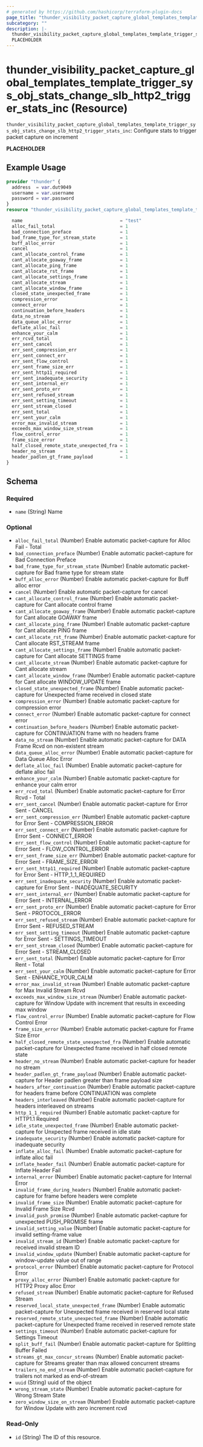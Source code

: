 ```yaml
---
# generated by https://github.com/hashicorp/terraform-plugin-docs
page_title: "thunder_visibility_packet_capture_global_templates_template_trigger_sys_obj_stats_change_slb_http2_trigger_stats_inc Resource - terraform-provider-thunder"
subcategory: ""
description: |-
  thunder_visibility_packet_capture_global_templates_template_trigger_sys_obj_stats_change_slb_http2_trigger_stats_inc: Configure stats to trigger packet capture on increment
  PLACEHOLDER
---
```


# thunder_visibility_packet_capture_global_templates_template_trigger_sys_obj_stats_change_slb_http2_trigger_stats_inc (Resource)

`thunder_visibility_packet_capture_global_templates_template_trigger_sys_obj_stats_change_slb_http2_trigger_stats_inc`: Configure stats to trigger packet capture on increment

__PLACEHOLDER__

## Example Usage

```terraform
provider "thunder" {
  address  = var.dut9049
  username = var.username
  password = var.password
}
resource "thunder_visibility_packet_capture_global_templates_template_trigger_sys_obj_stats_change_slb_http2_trigger_stats_inc" "thunder_visibility_packet_capture_global_templates_template_trigger_sys_obj_stats_change_slb_http2_trigger_stats_inc" {

  name                                    = "test"
  alloc_fail_total                        = 1
  bad_connection_preface                  = 1
  bad_frame_type_for_stream_state         = 1
  buff_alloc_error                        = 1
  cancel                                  = 1
  cant_allocate_control_frame             = 1
  cant_allocate_goaway_frame              = 1
  cant_allocate_ping_frame                = 1
  cant_allocate_rst_frame                 = 1
  cant_allocate_settings_frame            = 1
  cant_allocate_stream                    = 1
  cant_allocate_window_frame              = 1
  closed_state_unexpected_frame           = 1
  compression_error                       = 1
  connect_error                           = 1
  continuation_before_headers             = 1
  data_no_stream                          = 1
  data_queue_alloc_error                  = 1
  deflate_alloc_fail                      = 1
  enhance_your_calm                       = 1
  err_rcvd_total                          = 1
  err_sent_cancel                         = 1
  err_sent_compression_err                = 1
  err_sent_connect_err                    = 1
  err_sent_flow_control                   = 1
  err_sent_frame_size_err                 = 1
  err_sent_http11_required                = 1
  err_sent_inadequate_security            = 1
  err_sent_internal_err                   = 1
  err_sent_proto_err                      = 1
  err_sent_refused_stream                 = 1
  err_sent_setting_timeout                = 1
  err_sent_stream_closed                  = 1
  err_sent_total                          = 1
  err_sent_your_calm                      = 1
  error_max_invalid_stream                = 1
  exceeds_max_window_size_stream          = 1
  flow_control_error                      = 1
  frame_size_error                        = 1
  half_closed_remote_state_unexpected_fra = 1
  header_no_stream                        = 1
  header_padlen_gt_frame_payload          = 1
}
```

<!-- schema generated by tfplugindocs -->
## Schema

### Required

- `name` (String) Name

### Optional

- `alloc_fail_total` (Number) Enable automatic packet-capture for Alloc Fail - Total
- `bad_connection_preface` (Number) Enable automatic packet-capture for Bad Connection Preface
- `bad_frame_type_for_stream_state` (Number) Enable automatic packet-capture for Bad frame type for stream state
- `buff_alloc_error` (Number) Enable automatic packet-capture for Buff alloc error
- `cancel` (Number) Enable automatic packet-capture for cancel
- `cant_allocate_control_frame` (Number) Enable automatic packet-capture for Cant allocate control frame
- `cant_allocate_goaway_frame` (Number) Enable automatic packet-capture for Cant allocate GOAWAY frame
- `cant_allocate_ping_frame` (Number) Enable automatic packet-capture for Cant allocate PING frame
- `cant_allocate_rst_frame` (Number) Enable automatic packet-capture for Cant allocate RST_STREAM frame
- `cant_allocate_settings_frame` (Number) Enable automatic packet-capture for Cant allocate SETTINGS frame
- `cant_allocate_stream` (Number) Enable automatic packet-capture for Cant allocate stream
- `cant_allocate_window_frame` (Number) Enable automatic packet-capture for Cant allocate WINDOW_UPDATE frame
- `closed_state_unexpected_frame` (Number) Enable automatic packet-capture for Unexpected frame received in closed state
- `compression_error` (Number) Enable automatic packet-capture for compression error
- `connect_error` (Number) Enable automatic packet-capture for connect error
- `continuation_before_headers` (Number) Enable automatic packet-capture for CONTINUATION frame with no headers frame
- `data_no_stream` (Number) Enable automatic packet-capture for DATA Frame Rcvd on non-existent stream
- `data_queue_alloc_error` (Number) Enable automatic packet-capture for Data Queue Alloc Error
- `deflate_alloc_fail` (Number) Enable automatic packet-capture for deflate alloc fail
- `enhance_your_calm` (Number) Enable automatic packet-capture for enhance your calm error
- `err_rcvd_total` (Number) Enable automatic packet-capture for Error Rcvd - Total
- `err_sent_cancel` (Number) Enable automatic packet-capture for Error Sent - CANCEL
- `err_sent_compression_err` (Number) Enable automatic packet-capture for Error Sent - COMPRESSION_ERROR
- `err_sent_connect_err` (Number) Enable automatic packet-capture for Error Sent - CONNECT_ERROR
- `err_sent_flow_control` (Number) Enable automatic packet-capture for Error Sent - FLOW_CONTROL_ERROR
- `err_sent_frame_size_err` (Number) Enable automatic packet-capture for Error Sent - FRAME_SIZE_ERROR
- `err_sent_http11_required` (Number) Enable automatic packet-capture for Error Sent - HTTP_1_1_REQUIRED
- `err_sent_inadequate_security` (Number) Enable automatic packet-capture for Error Sent - INADEQUATE_SECURITY
- `err_sent_internal_err` (Number) Enable automatic packet-capture for Error Sent - INTERNAL_ERROR
- `err_sent_proto_err` (Number) Enable automatic packet-capture for Error Sent - PROTOCOL_ERROR
- `err_sent_refused_stream` (Number) Enable automatic packet-capture for Error Sent - REFUSED_STREAM
- `err_sent_setting_timeout` (Number) Enable automatic packet-capture for Error Sent - SETTINGS_TIMEOUT
- `err_sent_stream_closed` (Number) Enable automatic packet-capture for Error Sent - STREAM_CLOSED
- `err_sent_total` (Number) Enable automatic packet-capture for Error Rent - Total
- `err_sent_your_calm` (Number) Enable automatic packet-capture for Error Sent - ENHANCE_YOUR_CALM
- `error_max_invalid_stream` (Number) Enable automatic packet-capture for Max Invalid Stream Rcvd
- `exceeds_max_window_size_stream` (Number) Enable automatic packet-capture for Window Update with increment that results in exceeding max window
- `flow_control_error` (Number) Enable automatic packet-capture for Flow Control Error
- `frame_size_error` (Number) Enable automatic packet-capture for Frame Size Error
- `half_closed_remote_state_unexpected_fra` (Number) Enable automatic packet-capture for Unexpected frame received in half closed remote state
- `header_no_stream` (Number) Enable automatic packet-capture for header no stream
- `header_padlen_gt_frame_payload` (Number) Enable automatic packet-capture for Header padlen greater than frame payload size
- `headers_after_continuation` (Number) Enable automatic packet-capture for headers frame before CONTINUATION was complete
- `headers_interleaved` (Number) Enable automatic packet-capture for headers interleaved on streams
- `http_1_1_required` (Number) Enable automatic packet-capture for HTTP1.1 Required
- `idle_state_unexpected_frame` (Number) Enable automatic packet-capture for Unxpected frame received in idle state
- `inadequate_security` (Number) Enable automatic packet-capture for inadequate security
- `inflate_alloc_fail` (Number) Enable automatic packet-capture for inflate alloc fail
- `inflate_header_fail` (Number) Enable automatic packet-capture for Inflate Header Fail
- `internal_error` (Number) Enable automatic packet-capture for Internal Error
- `invalid_frame_during_headers` (Number) Enable automatic packet-capture for frame before headers were complete
- `invalid_frame_size` (Number) Enable automatic packet-capture for Invalid Frame Size Rcvd
- `invalid_push_promise` (Number) Enable automatic packet-capture for unexpected PUSH_PROMISE frame
- `invalid_setting_value` (Number) Enable automatic packet-capture for invalid setting-frame value
- `invalid_stream_id` (Number) Enable automatic packet-capture for received invalid stream ID
- `invalid_window_update` (Number) Enable automatic packet-capture for window-update value out of range
- `protocol_error` (Number) Enable automatic packet-capture for Protocol Error
- `proxy_alloc_error` (Number) Enable automatic packet-capture for HTTP2 Proxy alloc Error
- `refused_stream` (Number) Enable automatic packet-capture for Refused Stream
- `reserved_local_state_unexpected_frame` (Number) Enable automatic packet-capture for Unexpected frame received in reserved local state
- `reserved_remote_state_unexpected_frame` (Number) Enable automatic packet-capture for Unexpected frame received in reserved remote state
- `settings_timeout` (Number) Enable automatic packet-capture for Settings Timeout
- `split_buff_fail` (Number) Enable automatic packet-capture for Splitting Buffer Failed
- `streams_gt_max_concur_streams` (Number) Enable automatic packet-capture for Streams greater than max allowed concurrent streams
- `trailers_no_end_stream` (Number) Enable automatic packet-capture for trailers not marked as end-of-stream
- `uuid` (String) uuid of the object
- `wrong_stream_state` (Number) Enable automatic packet-capture for Wrong Stream State
- `zero_window_size_on_stream` (Number) Enable automatic packet-capture for Window Update with zero increment rcvd

### Read-Only

- `id` (String) The ID of this resource.


